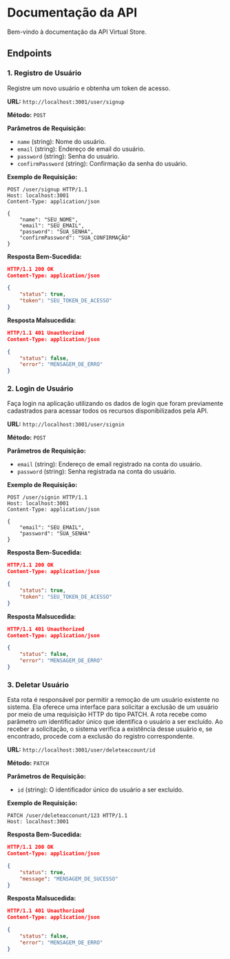 # Documentação da API

Bem-vindo à documentação da API Virtual Store.

## Endpoints

### 1. Registro de Usuário

Registre um novo usuário e obtenha um token de acesso.

**URL:** `http://localhost:3001/user/signup`

**Método:** `POST`

**Parâmetros de Requisição:**

-   `name` (string): Nome do usuário.
-   `email` (string): Endereço de email do usuário.
-   `password` (string): Senha do usuário.
-   `confirmPassword` (string): Confirmação da senha do usuário.

**Exemplo de Requisição:**

```http
POST /user/signup HTTP/1.1
Host: localhost:3001
Content-Type: application/json

{
    "name": "SEU_NOME",
    "email": "SEU_EMAIL",
    "password": "SUA_SENHA",
    "confirmPassword": "SUA_CONFIRMAÇÃO"
}
```

**Resposta Bem-Sucedida:**

```json
HTTP/1.1 200 OK
Content-Type: application/json

{
    "status": true,
    "token": "SEU_TOKEN_DE_ACESSO"
}
```

**Resposta Malsucedida:**

```json
HTTP/1.1 401 Unauthorized
Content-Type: application/json

{
    "status": false,
    "error": "MENSAGEM_DE_ERRO"
}
```

### 2. Login de Usuário

Faça login na aplicação utilizando os dados de login que foram previamente cadastrados para acessar todos os recursos disponibilizados pela API.

**URL:** `http://localhost:3001/user/signin`

**Método:** `POST`

**Parâmetros de Requisição:**

-   `email` (string): Endereço de email registrado na conta do usuário.
-   `password` (string): Senha registrada na conta do usuário.

**Exemplo de Requisição:**

```http
POST /user/signin HTTP/1.1
Host: localhost:3001
Content-Type: application/json

{
    "email": "SEU_EMAIL",
    "password": "SUA_SENHA"
}
```

**Resposta Bem-Sucedida:**

```json
HTTP/1.1 200 OK
Content-Type: application/json

{
    "status": true,
    "token": "SEU_TOKEN_DE_ACESSO"
}
```

**Resposta Malsucedida:**

```json
HTTP/1.1 401 Unauthorized
Content-Type: application/json

{
    "status": false,
    "error": "MENSAGEM_DE_ERRO"
}
```

### 3. Deletar Usuário

Esta rota é responsável por permitir a remoção de um usuário existente no sistema. Ela oferece uma interface para solicitar a exclusão de um usuário por meio de uma requisição HTTP do tipo PATCH. A rota recebe como parâmetro um identificador único que identifica o usuário a ser excluído. Ao receber a solicitação, o sistema verifica a existência desse usuário e, se encontrado, procede com a exclusão do registro correspondente.

**URL:** `http://localhost:3001/user/deleteaccount/id`

**Método:** `PATCH`

**Parâmetros de Requisição:**

-   `id` (string): O identificador único do usuário a ser excluído.

**Exemplo de Requisição:**

```http
PATCH /user/deleteacconunt/123 HTTP/1.1
Host: localhost:3001
```

**Resposta Bem-Sucedida:**

```json
HTTP/1.1 200 OK
Content-Type: application/json

{
    "status": true,
    "message": "MENSAGEM_DE_SUCESSO"
}
```

**Resposta Malsucedida:**

```json
HTTP/1.1 401 Unauthorized
Content-Type: application/json

{
    "status": false,
    "error": "MENSAGEM_DE_ERRO"
}
```
